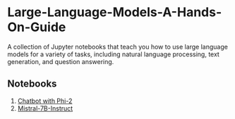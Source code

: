 # Large-Language-Models-A-Hands-On-Guide
A collection of Jupyter notebooks that teach you how to use large language models for a variety of tasks, including natural language processing, text generation, and question answering.

## Notebooks 
1. [Chatbot with Phi-2](chatbot_with_phi2.ipynb)
2. [Mistral-7B-Instruct](Chatbot_with_mistral_7b_instruct.ipynb)
